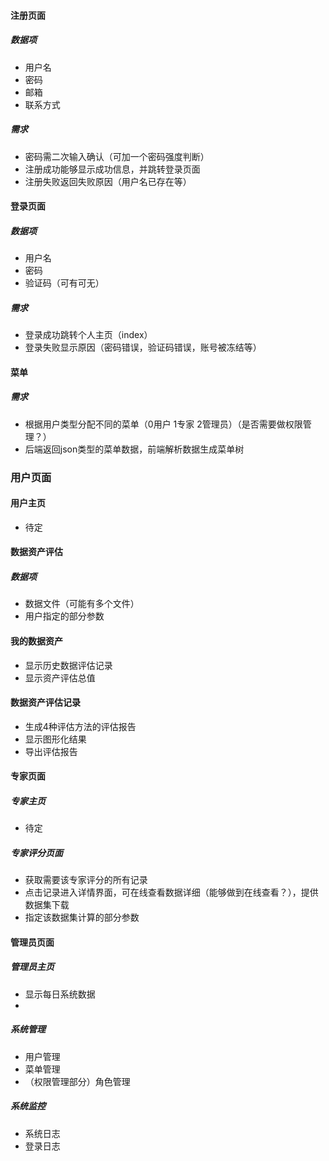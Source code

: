 #### 注册页面
##### 数据项
- 用户名
- 密码
- 邮箱
- 联系方式

##### 需求
- 密码需二次输入确认（可加一个密码强度判断）
- 注册成功能够显示成功信息，并跳转登录页面
- 注册失败返回失败原因（用户名已存在等）

#### 登录页面
##### 数据项
- 用户名
- 密码
- 验证码（可有可无）

##### 需求
- 登录成功跳转个人主页（index）
- 登录失败显示原因（密码错误，验证码错误，账号被冻结等）

#### 菜单
##### 需求
- 根据用户类型分配不同的菜单（0用户 1专家 2管理员）（是否需要做权限管理？）
- 后端返回json类型的菜单数据，前端解析数据生成菜单树

### 用户页面
#### 用户主页
- 待定

#### 数据资产评估
##### 数据项
- 数据文件（可能有多个文件）
- 用户指定的部分参数

#### 我的数据资产
- 显示历史数据评估记录
- 显示资产评估总值

#### 数据资产评估记录
- 生成4种评估方法的评估报告
- 显示图形化结果
- 导出评估报告

#### 专家页面
##### 专家主页
- 待定
  
##### 专家评分页面
- 获取需要该专家评分的所有记录
- 点击记录进入详情界面，可在线查看数据详细（能够做到在线查看？），提供数据集下载
- 指定该数据集计算的部分参数

#### 管理员页面
##### 管理员主页
- 显示每日系统数据
- 
##### 系统管理
-  用户管理
-  菜单管理
-  （权限管理部分）角色管理

##### 系统监控
-  系统日志
-  登录日志


